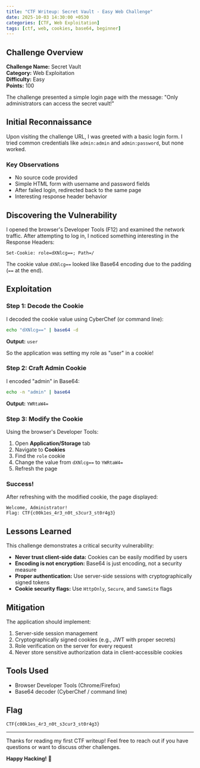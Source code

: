 ```yaml
---
title: "CTF Writeup: Secret Vault - Easy Web Challenge"
date: 2025-10-03 14:30:00 +0530
categories: [CTF, Web Exploitation]
tags: [ctf, web, cookies, base64, beginner]
---
```


## Challenge Overview

**Challenge Name:** Secret Vault  
**Category:** Web Exploitation  
**Difficulty:** Easy  
**Points:** 100

The challenge presented a simple login page with the message: "Only administrators can access the secret vault!"

## Initial Reconnaissance

Upon visiting the challenge URL, I was greeted with a basic login form. I tried common credentials like `admin:admin` and `admin:password`, but none worked.

### Key Observations

- No source code provided
- Simple HTML form with username and password fields
- After failed login, redirected back to the same page
- Interesting response header behavior

## Discovering the Vulnerability

I opened the browser's Developer Tools (F12) and examined the network traffic. After attempting to log in, I noticed something interesting in the Response Headers:

```http
Set-Cookie: role=dXNlcg==; Path=/
```

The cookie value `dXNlcg==` looked like Base64 encoding due to the padding (`==` at the end).

## Exploitation

### Step 1: Decode the Cookie

I decoded the cookie value using CyberChef (or command line):

```bash
echo "dXNlcg==" | base64 -d
```

**Output:** `user`

So the application was setting my role as "user" in a cookie!

### Step 2: Craft Admin Cookie

I encoded "admin" in Base64:

```bash
echo -n "admin" | base64
```

**Output:** `YWRtaW4=`

### Step 3: Modify the Cookie

Using the browser's Developer Tools:

1. Open **Application/Storage** tab
2. Navigate to **Cookies**
3. Find the `role` cookie
4. Change the value from `dXNlcg==` to `YWRtaW4=`
5. Refresh the page

### Success!

After refreshing with the modified cookie, the page displayed:

```text
Welcome, Administrator!
Flag: CTF{c00k1es_4r3_n0t_s3cur3_st0r4g3}
```

## Lessons Learned

This challenge demonstrates a critical security vulnerability:

- **Never trust client-side data:** Cookies can be easily modified by users
- **Encoding is not encryption:** Base64 is just encoding, not a security measure
- **Proper authentication:** Use server-side sessions with cryptographically signed tokens
- **Cookie security flags:** Use `HttpOnly`, `Secure`, and `SameSite` flags

## Mitigation

The application should implement:

1. Server-side session management
2. Cryptographically signed cookies (e.g., JWT with proper secrets)
3. Role verification on the server for every request
4. Never store sensitive authorization data in client-accessible cookies

## Tools Used

- Browser Developer Tools (Chrome/Firefox)
- Base64 decoder (CyberChef / command line)

## Flag

```text
CTF{c00k1es_4r3_n0t_s3cur3_st0r4g3}
```

---

Thanks for reading my first CTF writeup! Feel free to reach out if you have questions or want to discuss other challenges.

**Happy Hacking!** 🚩